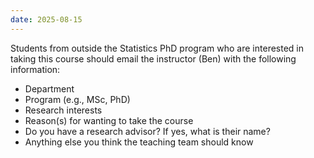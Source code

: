 ```yaml
---
date: 2025-08-15
---
```

Students from outside the Statistics PhD program who are interested in taking this course should email the instructor (Ben) with the following information:

* Department
* Program (e.g., MSc, PhD)
* Research interests
* Reason(s) for wanting to take the course
* Do you have a research advisor? If yes, what is their name?
* Anything else you think the teaching team should know